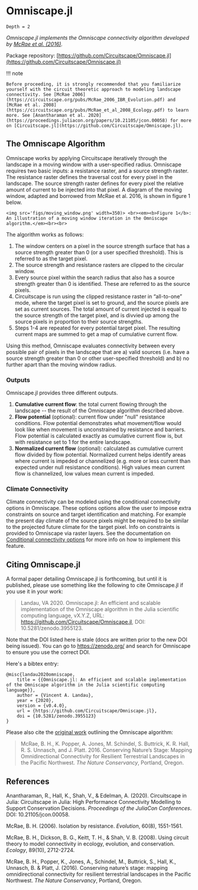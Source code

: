 # Omniscape.jl

```@contents
Depth = 2
```

*Omniscape.jl implements the Omniscape connectivity algorithm developed by [McRae et al. (2016)](https://www.researchgate.net/publication/304842896_Conserving_Nature's_Stage_Mapping_Omnidirectional_Connectivity_for_Resilient_Terrestrial_Landscapes_in_the_Pacific_Northwest).*

Package repository: [https://github.com/Circuitscape/Omniscape.jl](https://github.com/Circuitscape/Omniscape.jl)

!!! note 

    Before proceeding, it is strongly recommended that you familiarize yourself with the circuit theoretic approach to modeling landscape connectivity. See [McRae 2006](https://circuitscape.org/pubs/McRae_2006_IBR_Evolution.pdf) and [McRae et al. 2008](https://circuitscape.org/pubs/McRae_et_al_2008_Ecology.pdf) to learn more. See [Anantharaman et al. 2020](https://proceedings.juliacon.org/papers/10.21105/jcon.00058) for more on [Circuitscape.jl](https://github.com/Circuitscape/Omniscape.jl).


## The Omniscape Algorithm

Omniscape works by applying Circuitscape iteratively through the landscape in a moving window with a user-specified radius. Omniscape requires two basic inputs: a resistance raster, and a source strength raster. The resistance raster defines the traversal cost for every pixel in the landscape. The source strength raster defines for every pixel the relative amount of current to be injected into that pixel. A diagram of the moving window, adapted and borrowed from McRae et al. 2016, is shown in figure 1 below.

```@raw html
<img src='figs/moving_window.png' width=350)> <br><em><b>Figure 1</b>: An illustration of a moving window iteration in the Omniscape algorithm.</em><br><br>
```

The algorithm works as follows:
1. The window centers on a pixel in the source strength surface that has a source strength greater than 0 (or a user specified threshold). This is referred to as the target pixel. 
2. The source strength and resistance rasters are clipped to the circular window.
3. Every source pixel within the search radius that also has a source strength greater than 0 is identified. These are referred to as the source pixels.
4. Circuitscape is run using the clipped resistance raster in “all-to-one” mode, where the target pixel is set to ground, and the source pixels are set as current sources. The total amount of current injected is equal to the source strength of the target pixel, and is divvied up among the source pixels in proportion to their source strengths.
5. Steps 1-4 are repeated for every potential target pixel. The resulting current maps are summed to get a map of cumulative current flow. 

Using this method, Omniscape evaluates connectivity between every possible pair of pixels in the landscape that are a) valid sources (i.e. have a source strength greater than 0 or other user-specified threshold) and b) no further apart than the moving window radius.

### Outputs

Omniscape.jl provides three different outputs. 
1. **Cumulative current flow**: the total current flowing through the landscape -- the result of the Omniscape algorithm described above.
2. **Flow potential** (optional): current flow under "null" resistance conditions. Flow potential demonstrates what movement/flow would look like when movement is unconstrained by resistance and barriers. Flow potential is calculated exactly as cumulative current flow is, but with resistance set to 1 for the entire landscape.
3. **Normalized current flow** (optional): calculated as cumulative current flow divided by flow potential. Normalized current helps identify areas where current is impeded or channelized (e.g. more or less current than expected under null resistance conditions). High values mean current flow is channelized, low values mean current is impeded.

### Climate Connectivity

Climate connectivity can be modeled using the conditional connectivity options in Omniscape. These options options allow the user to impose extra constraints on source and target identification and matching. For example the present day climate of the source pixels might be required to be similar to the projected future climate for the target pixel. Info on constraints is provided to Omniscape via raster layers. See the documentation on [Conditional connectivity options](@ref) for more info on how to implement this feature.


## Citing Omniscape.jl

A formal paper detailing Omniscape.jl is forthcoming, but until it is published, please use something like the following to cite Omniscape.jl if you use it in your work:
> Landau, VA 2020. Omniscape.jl: An efficient and scalable implementation of the Omniscape algorithm in the Julia scientific computing language, vX.Y.Z, URL: https://github.com/Circuitscape/Omniscape.jl, DOI: 10.5281/zenodo.3955123.

Note that the DOI listed here is stale (docs are written prior to the new DOI being issued). You can go to https://zenodo.org/ and search for Omniscape to ensure you use the correct DOI.

Here's a bibtex entry:
```
@misc{landau2020omniscape,
    title = {{Omniscape.jl: An efficient and scalable implementation of the Omniscape algorithm in the Julia scientific computing language}},
    author = {Vincent A. Landau},
    year = {2020},
    version = {v0.4.0},
    url = {https://github.com/Circuitscape/Omniscape.jl},
    doi = {10.5281/zenodo.3955123}
}
```
Please also cite the [original work](https://www.researchgate.net/publication/304842896_Conserving_Nature's_Stage_Mapping_Omnidirectional_Connectivity_for_Resilient_Terrestrial_Landscapes_in_the_Pacific_Northwest) outlining the Omniscape algorithm:
> McRae, B. H., K. Popper, A. Jones, M. Schindel, S. Buttrick, K. R. Hall, R. S. Unnasch, and J. Platt. 2016. Conserving Nature’s Stage: Mapping Omnidirectional Connectivity for Resilient Terrestrial Landscapes in the Pacific Northwest. *The Nature Conservancy*, Portland, Oregon.

## References

Anantharaman, R., Hall, K., Shah, V., & Edelman, A. (2020). Circuitscape in Julia: Circuitscape in Julia: High Performance Connectivity Modelling to Support Conservation Decisions. *Proceedings of the JuliaCon Conferences*. DOI: 10.21105/jcon.00058.

McRae, B. H. (2006). Isolation by resistance. *Evolution*, 60(8), 1551-1561.

McRae, B. H., Dickson, B. G., Keitt, T. H., & Shah, V. B. (2008). Using circuit theory to model connectivity in ecology, evolution, and conservation. *Ecology*, 89(10), 2712-2724.

McRae, B. H., Popper, K., Jones, A., Schindel, M., Buttrick, S., Hall, K., Unnasch, B. & Platt, J. (2016). Conserving nature’s stage: mapping omnidirectional connectivity for resilient terrestrial landscapes in the Pacific Northwest. *The Nature Conservancy*, Portland, Oregon.


